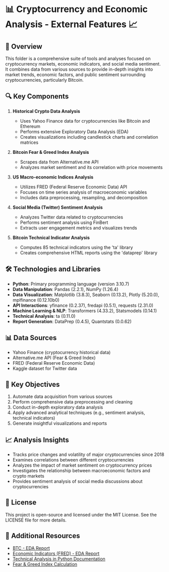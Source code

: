 # 📊 Cryptocurrency and Economic Analysis - External Features 📈


## 🌟 Overview

This folder is a comprehensive suite of tools and analyses focused on cryptocurrency markets, economic indicators, and social media sentiment. 
It combines data from various sources to provide in-depth insights into market trends, economic factors, and public sentiment surrounding cryptocurrencies, particularly Bitcoin.


## 🔍 Key Components

1. **Historical Crypto Data Analysis**
   - Uses Yahoo Finance data for cryptocurrencies like Bitcoin and Ethereum
   - Performs extensive Exploratory Data Analysis (EDA)
   - Creates visualizations including candlestick charts and correlation matrices

2. **Bitcoin Fear & Greed Index Analysis**
   - Scrapes data from Alternative.me API
   - Analyzes market sentiment and its correlation with price movements

3. **US Macro-economic Indices Analysis**
   - Utilizes FRED (Federal Reserve Economic Data) API
   - Focuses on time series analysis of macroeconomic variables
   - Includes data preprocessing, resampling, and decomposition

4. **Social Media (Twitter) Sentiment Analysis**
   - Analyzes Twitter data related to cryptocurrencies
   - Performs sentiment analysis using FinBert
   - Extracts user engagement metrics and visualizes trends

5. **Bitcoin Technical Indicator Analysis**
   - Computes 85 technical indicators using the 'ta' library
   - Creates comprehensive HTML reports using the 'dataprep' library


## 🛠️ Technologies and Libraries

- **Python**: Primary programming language (version 3.10.7)
- **Data Manipulation**: Pandas (2.2.1), NumPy (1.26.4)
- **Data Visualization**: Matplotlib (3.8.3), Seaborn (0.13.2), Plotly (5.20.0), mplfinance (0.12.10b0)
- **API Interactions**: yfinance (0.2.37), fredapi (0.5.1), requests (2.31.0)
- **Machine Learning & NLP**: Transformers (4.33.2), Statsmodels (0.14.1)
- **Technical Analysis**: ta (0.11.0)
- **Report Generation**: DataPrep (0.4.5), Quantstats (0.0.62)


## 📊 Data Sources

- Yahoo Finance (cryptocurrency historical data)
- Alternative.me API (Fear & Greed Index)
- FRED (Federal Reserve Economic Data)
- Kaggle dataset for Twitter data


## 🎯 Key Objectives

1. Automate data acquisition from various sources
2. Perform comprehensive data preprocessing and cleaning
3. Conduct in-depth exploratory data analysis
4. Apply advanced analytical techniques (e.g., sentiment analysis, technical indicators)
5. Generate insightful visualizations and reports


## 📈 Analysis Insights

- Tracks price changes and volatility of major cryptocurrencies since 2018
- Examines correlations between different cryptocurrencies
- Analyzes the impact of market sentiment on cryptocurrency prices
- Investigates the relationship between macroeconomic factors and crypto markets
- Provides sentiment analysis of social media discussions about cryptocurrencies


## 📄 License

This project is open-source and licensed under the MIT License. See the LICENSE file for more details.


## 🔗 Additional Resources

- [BTC - EDA Report](./Reports/btc_technical_analysis_report.html)
- [Economic Indicators (FRED) - EDA Report](./Reports/FRED_EDA_Report.html)
- [Technical Analysis in Python Documentation](https://technical-analysis-library-in-python.readthedocs.io/en/latest/ta.html#ta.volume.MFIIndicator)
- [Fear & Greed Index Calculation](https://alternative.me/crypto/fear-and-greed-index/#api)